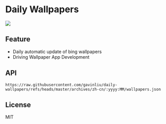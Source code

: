 # Daily Wallpapers
  
![](https://www.bing.com/th?id=OHR.BrucePeninsula_ZH-CN3258296517_UHD.jpg)

## Feature

- Daily automatic update of bing wallpapers
- Driving Wallpaper App Development

## API

```
https://raw.githubusercontent.com/gavinliu/daily-wallpapers/refs/heads/master/archives/zh-cn/:yyyy:MM/wallpapers.json
```

## License

MIT
  